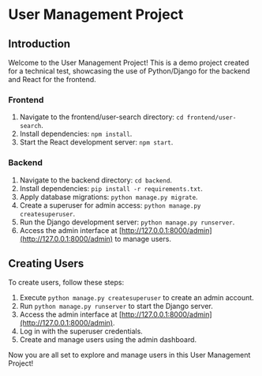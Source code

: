 # User Management Project

## Introduction

Welcome to the User Management Project! This is a demo project created for a technical test, showcasing the use of Python/Django for the backend and React for the frontend.

### Frontend

1. Navigate to the frontend/user-search directory: `cd frontend/user-search`.
2. Install dependencies: `npm install`.
3. Start the React development server: `npm start`.

### Backend

1. Navigate to the backend directory: `cd backend`.
2. Install dependencies: `pip install -r requirements.txt`.
3. Apply database migrations: `python manage.py migrate`.
4. Create a superuser for admin access: `python manage.py createsuperuser`.
5. Run the Django development server: `python manage.py runserver`.
6. Access the admin interface at [http://127.0.0.1:8000/admin](http://127.0.0.1:8000/admin) to manage users.

## Creating Users

To create users, follow these steps:

1. Execute `python manage.py createsuperuser` to create an admin account.
2. Run `python manage.py runserver` to start the Django server.
3. Access the admin interface at [http://127.0.0.1:8000/admin](http://127.0.0.1:8000/admin).
4. Log in with the superuser credentials.
5. Create and manage users using the admin dashboard.

Now you are all set to explore and manage users in this User Management Project!
